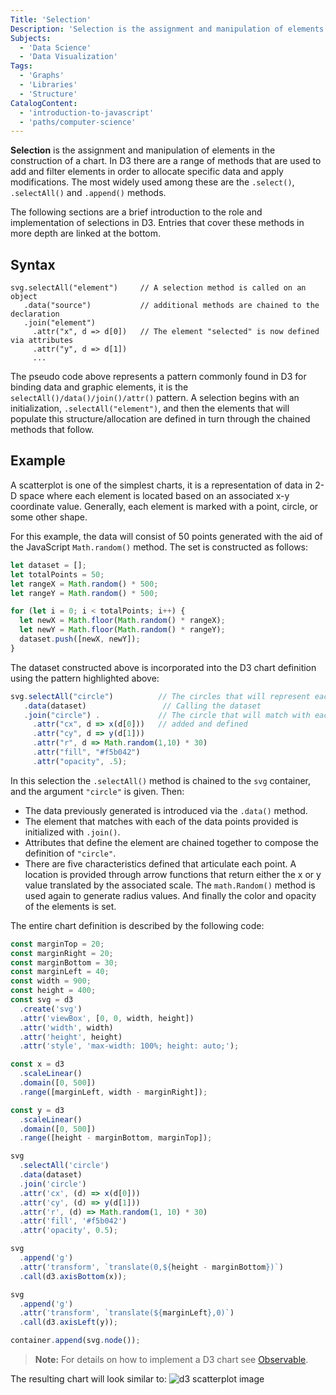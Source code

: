 ```yaml
---
Title: 'Selection'
Description: 'Selection is the assignment and manipulation of elements in the construction of a chart.'
Subjects:
  - 'Data Science'
  - 'Data Visualization'
Tags:
  - 'Graphs'
  - 'Libraries'
  - 'Structure'
CatalogContent:
  - 'introduction-to-javascript'
  - 'paths/computer-science'
---
```


**Selection** is the assignment and manipulation of elements in the construction of a chart. In D3 there are a range of methods that are used to add and filter elements in order to allocate specific data and apply modifications. The most widely used among these are the `.select()`, `.selectAll()` and `.append()` methods.

The following sections are a brief introduction to the role and implementation of selections in D3. Entries that cover these methods in more depth are linked at the bottom.

## Syntax

```pseudo
svg.selectAll("element")     // A selection method is called on an object
   .data("source")           // additional methods are chained to the declaration
   .join("element")
     .attr("x", d => d[0])   // The element "selected" is now defined via attributes
     .attr("y", d => d[1])
     ...
```

The pseudo code above represents a pattern commonly found in D3 for binding data and graphic elements, it is the `selectAll()/data()/join()/attr()` pattern. A selection begins with an initialization, `.selectAll("element")`, and then the elements that will populate this structure/allocation are defined in turn through the chained methods that follow.

## Example

A scatterplot is one of the simplest charts, it is a representation of data in 2-D space where each element is located based on an associated x-y coordinate value. Generally, each element is marked with a point, circle, or some other shape.

For this example, the data will consist of 50 points generated with the aid of the JavaScript `Math.random()` method. The set is constructed as follows:

```js
let dataset = [];
let totalPoints = 50;
let rangeX = Math.random() * 500;
let rangeY = Math.random() * 500;

for (let i = 0; i < totalPoints; i++) {
  let newX = Math.floor(Math.random() * rangeX);
  let newY = Math.floor(Math.random() * rangeY);
  dataset.push([newX, newY]);
}
```

The dataset constructed above is incorporated into the D3 chart definition using the pattern highlighted above:

```js
svg.selectAll("circle")          // The circles that will represent each pt are declared
   .data(dataset)                 // Calling the dataset
   .join("circle") .             // The circle that will match with each data pt is
     .attr("cx", d => x(d[0]))   // added and defined
     .attr("cy", d => y(d[1]))
     .attr("r", d => Math.random(1,10) * 30)
     .attr("fill", "#f5b042")
     .attr("opacity", .5);
```

In this selection the `.selectAll()` method is chained to the `svg` container, and the argument `"circle"` is given. Then:

- The data previously generated is introduced via the `.data()` method.
- The element that matches with each of the data points provided is initialized with `.join()`.
- Attributes that define the element are chained together to compose the definition of `"circle"`.
- There are five characteristics defined that articulate each point. A location is provided through arrow functions that return either the x or y value translated by the associated scale. The `math.Random()` method is used again to generate radius values. And finally the color and opacity of the elements is set.

The entire chart definition is described by the following code:

```js
const marginTop = 20;
const marginRight = 20;
const marginBottom = 30;
const marginLeft = 40;
const width = 900;
const height = 400;
const svg = d3
  .create('svg')
  .attr('viewBox', [0, 0, width, height])
  .attr('width', width)
  .attr('height', height)
  .attr('style', 'max-width: 100%; height: auto;');

const x = d3
  .scaleLinear()
  .domain([0, 500])
  .range([marginLeft, width - marginRight]);

const y = d3
  .scaleLinear()
  .domain([0, 500])
  .range([height - marginBottom, marginTop]);

svg
  .selectAll('circle')
  .data(dataset)
  .join('circle')
  .attr('cx', (d) => x(d[0]))
  .attr('cy', (d) => y(d[1]))
  .attr('r', (d) => Math.random(1, 10) * 30)
  .attr('fill', '#f5b042')
  .attr('opacity', 0.5);

svg
  .append('g')
  .attr('transform', `translate(0,${height - marginBottom})`)
  .call(d3.axisBottom(x));

svg
  .append('g')
  .attr('transform', `translate(${marginLeft},0)`)
  .call(d3.axisLeft(y));

container.append(svg.node());
```

> **Note:** For details on how to implement a D3 chart see [Observable](https://www.codecademy.com/resources/docs/d3/observable).

The resulting chart will look similar to:
![d3 scatterplot image](https://raw.githubusercontent.com/Codecademy/docs/main/media/d3-scatterplot-example.png)
